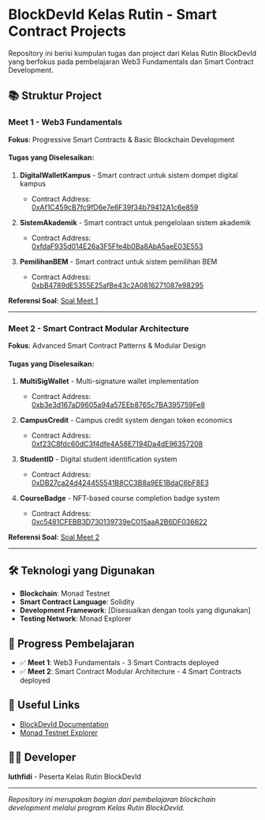 # BlockDevId Kelas Rutin - Smart Contract Projects

Repository ini berisi kumpulan tugas dan project dari Kelas Rutin BlockDevId yang berfokus pada pembelajaran Web3 Fundamentals dan Smart Contract Development.

## 📚 Struktur Project

### Meet 1 - Web3 Fundamentals
**Fokus**: Progressive Smart Contracts & Basic Blockchain Development

#### Tugas yang Diselesaikan:
1. **DigitalWalletKampus** - Smart contract untuk sistem dompet digital kampus
   - Contract Address: [0xAf1C459cB7fc9fD6e7e6F39f34b79412A1c6e859](https://testnet.monadexplorer.com/address/0xAf1C459cB7fc9fD6e7e6F39f34b79412A1c6e859?tab=Contract)

2. **SistemAkademik** - Smart contract untuk pengelolaan sistem akademik
   - Contract Address: [0xfdaF935d014E26a3F5Ffe4b0Ba8AbA5aeE03E553](https://testnet.monadexplorer.com/address/0xfdaF935d014E26a3F5Ffe4b0Ba8AbA5aeE03E553?tab=Contract)

3. **PemilihanBEM** - Smart contract untuk sistem pemilihan BEM
   - Contract Address: [0xbB4789dE5355E25afBe43c2A0816271087e98295](https://testnet.monadexplorer.com/address/0xbB4789dE5355E25afBe43c2A0816271087e98295?tab=Contract)

**Referensi Soal**: [Soal Meet 1](https://docs.ethjkt.com/docs/Tutorial/Kelas-Rutin-BlockDevId/Sesi-1-Web3-Fundamentals/sesi-1#tantangan-kedua-progressive-smart-contracts-1430---1600)

---

### Meet 2 - Smart Contract Modular Architecture
**Fokus**: Advanced Smart Contract Patterns & Modular Design

#### Tugas yang Diselesaikan:
1. **MultiSigWallet** - Multi-signature wallet implementation
   - Contract Address: [0xb3e3d167aD9605a94a57EEb8765c7BA395759Fe8](https://testnet.monadexplorer.com/address/0xb3e3d167aD9605a94a57EEb8765c7BA395759Fe8?tab=Contract)

2. **CampusCredit** - Campus credit system dengan token economics
   - Contract Address: [0xf23C8fdc60dC3f4dfe4A58E7194Da4dE96357208](https://testnet.monadexplorer.com/address/0xf23C8fdc60dC3f4dfe4A58E7194Da4dE96357208?tab=Contract)

3. **StudentID** - Digital student identification system
   - Contract Address: [0xDB27ca24d424455541B8CC3B8a9EE1BdaC6bF8E3](https://testnet.monadexplorer.com/address/0xDB27ca24d424455541B8CC3B8a9EE1BdaC6bF8E3?tab=Contract)

4. **CourseBadge** - NFT-based course completion badge system
   - Contract Address: [0xc5481CFEBB3D730139739eC015aaA2B6DF036622](https://testnet.monadexplorer.com/address/0xc5481CFEBB3D730139739eC015aaA2B6DF036622?tab=Contract)

**Referensi Soal**: [Soal Meet 2](https://docs.ethjkt.com/docs/Tutorial/Kelas-Rutin-BlockDevId/Sesi-2-Smart-Contract-Modular-Architecture/sesi-2)

---

## 🛠 Teknologi yang Digunakan
- **Blockchain**: Monad Testnet
- **Smart Contract Language**: Solidity
- **Development Framework**: [Disesuaikan dengan tools yang digunakan]
- **Testing Network**: Monad Explorer

## 📝 Progress Pembelajaran
- ✅ **Meet 1**: Web3 Fundamentals - 3 Smart Contracts deployed
- ✅ **Meet 2**: Smart Contract Modular Architecture - 4 Smart Contracts deployed

## 🔗 Useful Links
- [BlockDevId Documentation](https://docs.ethjkt.com/)
- [Monad Testnet Explorer](https://testnet.monadexplorer.com/)

## 👨‍💻 Developer
**luthfidi** - Peserta Kelas Rutin BlockDevId

---

*Repository ini merupakan bagian dari pembelajaran blockchain development melalui program Kelas Rutin BlockDevId.*
